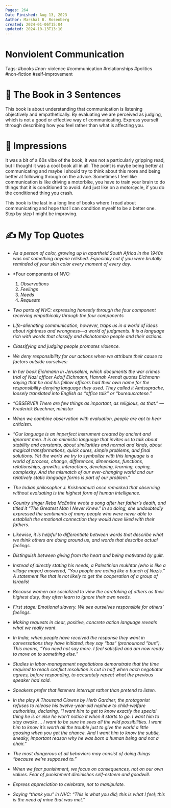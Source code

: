 ```yaml
---
Pages: 264
Date Finished: Aug 13, 2023
Author: Marshal B. Rosenberg
created: 2024-01-06T15:04
updated: 2024-10-13T13:10
---
```

# Nonviolent Communication

Tags: #books #non-violence #communication #relationships #politics #non-fiction #self-improvement 

# 🚀 The Book in 3 Sentences
This book is about understanding that communication is listening objectively and empathetically. By evaluating we are perceived as judging, which is not a good or effective way of communicating.  Express yourself through describing how you feel rather than what is affecting you. 

# 🎨 Impressions
It was a bit of a 60s vibe of the book, it was not a particularly gripping read, but I thought it was a cool book all in all. The point is maybe being better at communicating and maybe i should try to think about this more and being better at following through on the advice. Sometimes I feel like communication is like driving a motorbike, you have to train your brain to do things that it is conditioned to avoid. And just like on a motorcycle, if you do the conditioned thing you crash. 

This book is the last in a long line of books where I read about communicating and hope that I can condition myself to be a better one. Step by step I might be improving. 

# ✍️ My Top  Quotes

- *As a person of color, growing up in apartheid South Africa in the 1940s was not something anyone relished. Especially not if you were brutally reminded of your skin color every moment of every day.* 
 
- *Four components of NVC: 
	1. *Observations* 
	2. *Feelings* 
	3. *Needs* 
	4. *Requests*
 
- *Two parts of NVC: expressing honestly through the four component receiving empathically through the four components* 
 
- *Life-alienating communication, however, traps us in a world of ideas about rightness and wrongness—a world of judgments. It is a language rich with words that classify and dichotomize people and their actions.* 
 
- *Classifying and judging people promotes violence.* 
 
- *We deny responsibility for our actions when we attribute their cause to factors outside ourselves:* 
 
- *In her book Eichmann in Jerusalem, which documents the war crimes trial of Nazi officer Adolf Eichmann, Hannah Arendt quotes Eichmann saying that he and his fellow officers had their own name for the responsibility-denying language they used. They called it Amtssprache, loosely translated into English as “office talk” or “bureaucratese.”* 
 
- *“OBSERVE!! There are few things as important, as religious, as that.” —Frederick Buechner, minister* 
 
- *When we combine observation with evaluation, people are apt to hear criticism.* 
 
- *“Our language is an imperfect instrument created by ancient and ignorant men. It is an animistic language that invites us to talk about stability and constants, about similarities and normal and kinds, about magical transformations, quick cures, simple problems, and final solutions. Yet the world we try to symbolize with this language is a world of process, change, differences, dimensions, functions, relationships, growths, interactions, developing, learning, coping, complexity. And the mismatch of our ever-changing world and our relatively static language forms is part of our problem.”* 
 
- *The Indian philosopher J. Krishnamurti once remarked that observing without evaluating is the highest form of human intelligence.* 
 
- *Country singer Reba McEntire wrote a song after her father’s death, and titled it “The Greatest Man I Never Knew.” In so doing, she undoubtedly expressed the sentiments of many people who were never able to establish the emotional connection they would have liked with their fathers.* 
 
- *Likewise, it is helpful to differentiate between words that describe what we think others are doing around us, and words that describe actual feelings.* 
 
- *Distinguish between giving from the heart and being motivated by guilt.* 
 
- *Instead of directly stating his needs, a Palestinian mukhtar (who is like a village mayor) answered, “You people are acting like a bunch of Nazis.” A statement like that is not likely to get the cooperation of a group of Israelis!* 
 
- *Because women are socialized to view the caretaking of others as their highest duty, they often learn to ignore their own needs.* 
 
- *First stage: Emotional slavery. We see ourselves responsible for others’ feelings.* 
 
- *Making requests in clear, positive, concrete action language reveals what we really want.* 
 
- *In India, when people have received the response they want in conversations they have initiated, they say “bas“ (pronounced “bus”). This means, “You need not say more. I feel satisfied and am now ready to move on to something else.”* 
 
- *Studies in labor-management negotiations demonstrate that the time required to reach conflict resolution is cut in half when each negotiator agrees, before responding, to accurately repeat what the previous speaker had said.* 
 
- *Speakers prefer that listeners interrupt rather than pretend to listen.* 
 
- *In the play A Thousand Clowns by Herb Gardner, the protagonist refuses to release his twelve-year-old nephew to child-welfare authorities, declaring, “I want him to get to know exactly the special thing he is or else he won’t notice it when it starts to go. I want him to stay awake … I want to be sure he sees all the wild possibilities. I want him to know it’s worth all the trouble just to give the world a little goosing when you get the chance. And I want him to know the subtle, sneaky, important reason why he was born a human being and not a chair.”* 
 
- *The most dangerous of all behaviors may consist of doing things “because we’re supposed to.”* 
 
- *When we fear punishment, we focus on consequences, not on our own values. Fear of punishment diminishes self-esteem and goodwill.* 
 
- *Express appreciation to celebrate, not to manipulate.* 
 
- *Saying “thank you” in NVC: “This is what you did; this is what I feel; this is the need of mine that was met.”* 
 
